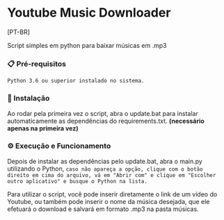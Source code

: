# Youtube Music Downloader
[PT-BR]

Script simples em python para baixar músicas em .mp3

### 📋 Pré-requisitos

```
Python 3.6 ou superior instalado no sistema.
```

### 🔧 Instalação

Ao rodar pela primeira vez o script, abra o update.bat para instalar automaticamente as dependências do requirements.txt. **(necessário apenas na primeira vez)**

### ⚙️ Execução e Funcionamento

Depois de instalar as dependências pelo update.bat, abra o main.py utilizando o Python, `caso não apareça a opção, clique com o botão direito em cima do arquivo, vá em "Abrir com" e clique em "Escolher outro aplicativo" e busque o Python na lista.`

Para utilizar o script, você pode inserir diretamente o link de um vídeo do Youtube, ou também pode inserir o nome da música desejada, que ele efetuará o download e salvará em formato .mp3 na pasta músicas.
